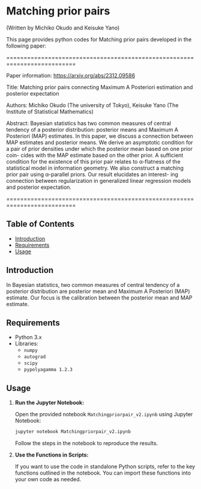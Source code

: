 # Matching prior pairs

(Written by Michiko Okudo and Keisuke Yano)

This page provides python codes for Matching prior pairs developed in the following paper:

==========================================================================

Paper information: https://arxiv.org/abs/2312.09586

Title: Matching prior pairs connecting Maximum A Posteriori estimation and posterior expectation

Authors: Michiko Okudo (The university of Tokyo), Keisuke Yano (The Institute of Statistical Mathematics)

Abstract: Bayesian statistics has two common measures of central tendency of a posterior distribution: posterior means and Maximum A Posteriori (MAP) estimates. In this paper, we discuss a connection between MAP estimates and posterior means. We derive an asymptotic condition for a pair of prior densities under which the posterior mean based on one prior coin- cides with the MAP estimate based on the other prior. A sufficient condition for the existence of this prior pair relates to α-flatness of the statistical model in information geometry. We also construct a matching prior pair using α-parallel priors. Our result elucidates an interest- ing connection between regularization in generalized linear regression models and posterior expectation.

==========================================================================


## Table of Contents
- [Introduction](#introduction)
- [Requirements](#requirements)
- [Usage](#usage)

## Introduction
In Bayesian statistics, two common measures of central tendency of a posterior distribution are posterior mean and Maximum A Posteriori (MAP) estimate.
Our focus is the calibration between the posterior mean and MAP estimate.


## Requirements
- Python 3.x
- Libraries:
  - `numpy`
  - `autograd`
  - `scipy`
  - `pypolyagamma 1.2.3`



## Usage
1. **Run the Jupyter Notebook:**
   
   Open the provided notebook `Matchingpriorpair_v2.ipynb` using Jupyter Notebook:
    ```bash
    jupyter notebook Matchingpriorpair_v2.ipynb
    ```
   Follow the steps in the notebook to reproduce the results.

2. **Use the Functions in Scripts:**
   
   If you want to use the code in standalone Python scripts, refer to the key functions outlined in the notebook. You can import these functions into your own code as needed.

